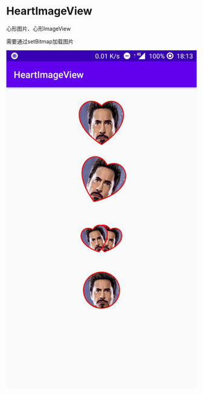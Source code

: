 # HeartImageView
心形图片、心形ImageView

需要通过setBitmap加载图片

 ![image](https://github.com/DerekYanJ/HeartImageView/blob/master/image/QQ20200326-0.jpg)
